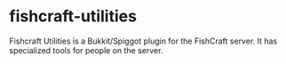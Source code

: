 # fishcraft-utilities
Fishcraft Utilities is a Bukkit/Spiggot plugin for the FishCraft server. It has specialized tools for people on the server.
